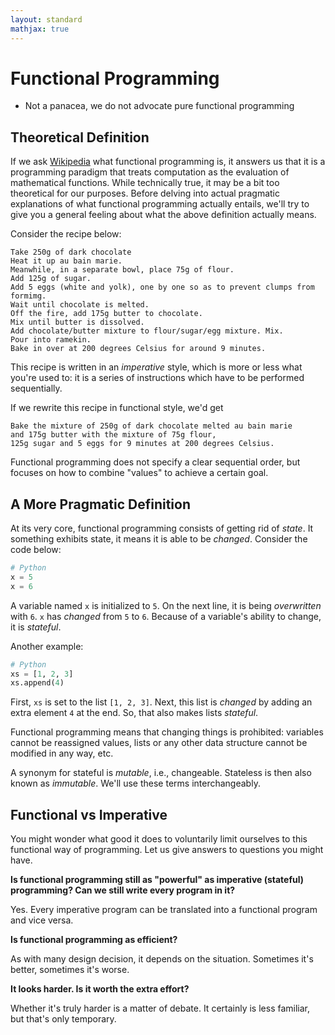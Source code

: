 ```yaml
---
layout: standard
mathjax: true
---
```


# Functional Programming

* Not a panacea, we do not advocate pure functional programming

## Theoretical Definition

If we ask [Wikipedia](https://en.wikipedia.org/wiki/Functional_programming)
what functional programming is, it answers us that
it is a programming paradigm that
treats computation as the evaluation of mathematical functions.
While technically true, it may be a bit too theoretical
for our purposes. Before delving into actual pragmatic
explanations of what functional programming actually entails,
we'll try to give you a general feeling about
what the above definition actually means.

Consider the recipe below:

```text
Take 250g of dark chocolate
Heat it up au bain marie.
Meanwhile, in a separate bowl, place 75g of flour.
Add 125g of sugar.
Add 5 eggs (white and yolk), one by one so as to prevent clumps from formimg.
Wait until chocolate is melted.
Off the fire, add 175g butter to chocolate.
Mix until butter is dissolved.
Add chocolate/butter mixture to flour/sugar/egg mixture. Mix.
Pour into ramekin.
Bake in over at 200 degrees Celsius for around 9 minutes.
```

This recipe is written in an *imperative* style, which
is more or less what you're used to: it is a series of instructions
which have to be performed sequentially.

If we rewrite this recipe in functional style, we'd get

```text
Bake the mixture of 250g of dark chocolate melted au bain marie
and 175g butter with the mixture of 75g flour,
125g sugar and 5 eggs for 9 minutes at 200 degrees Celsius.
```

Functional programming does not specify a clear sequential order,
but focuses on how to combine "values" to achieve a certain goal.

## A More Pragmatic Definition

At its very core, functional programming consists of getting rid of *state*.
It something exhibits state, it means it is able to be *changed*. Consider the code below:

```python
# Python
x = 5
x = 6
```

A variable named `x` is initialized to `5`. On the next line, it is being
*overwritten* with `6`. `x` has *changed* from `5` to `6`.
Because of a variable's ability to change, it is *stateful*.

Another example:

```python
# Python
xs = [1, 2, 3]
xs.append(4)
```

First, `xs` is set to the list `[1, 2, 3]`. Next, this list is *changed* by
adding an extra element `4` at the end. So, that also makes lists *stateful*.

Functional programming means that changing things is prohibited:
variables cannot be reassigned values, lists or any other data structure cannot be
modified in any way, etc.

A synonym for stateful is *mutable*, i.e., changeable. Stateless
is then also known as *immutable*. We'll use these terms interchangeably.

## Functional vs Imperative

You might wonder what good it does to voluntarily limit
ourselves to this functional way of programming. Let us give
answers to questions you might have.

**Is functional programming still as "powerful" as imperative (stateful) programming?
Can we still write every program in it?**

Yes. Every imperative program can be translated into a functional program and vice versa.

**Is functional programming as efficient?**

As with many design decision, it depends on the situation.
Sometimes it's better, sometimes it's worse.

**It looks harder. Is it worth the extra effort?**

Whether it's truly harder is a matter of debate. It certainly is less familiar,
but that's only temporary.
